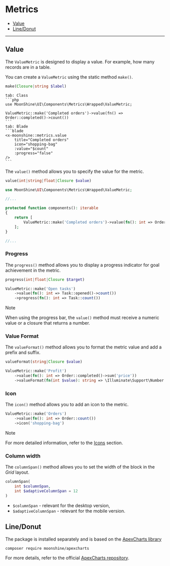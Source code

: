 # Metrics

- [Value](#value)
- [Line/Donut](#line-donut)

---

<a name="value"></a>
## Value

The `ValueMetric` is designed to display a value. For example, how many records are in a table.

You can create a `ValueMetric` using the static method `make()`.

```php
make(Closure|string $label)
```

~~~tabs
tab: Class
```php
use MoonShine\UI\Components\Metrics\Wrapped\ValueMetric;

ValueMetric::make('Completed orders')->value(fn() => Order::completed()->count())
```
tab: Blade
```blade
<x-moonshine::metrics.value
    title="Completed orders"
    icon="shopping-bag"
    :value="$count"
    :progress="false"
/>
```
~~~

The `value()` method allows you to specify the value for the metric.

```php
value(int|string|float|Closure $value)
```

```php
use MoonShine\UI\Components\Metrics\Wrapped\ValueMetric;

//...

protected function components(): iterable
{
    return [
        ValueMetric::make('Completed orders')->value(fn(): int => Order::completed()->count())
    ];
}

//...
```

<a name="progress"></a>
### Progress

The `progress()` method allows you to display a progress indicator for goal achievement in the metric.

```php
progress(int|float|Closure $target)
```

```php
ValueMetric::make('Open tasks')
    ->value(fn(): int => Task::opened()->count())
    ->progress(fn(): int => Task::count())
```

> [!NOTE]
> When using the progress bar, the `value()` method must receive a numeric value or a closure that returns a number.

<a name="value-format"></a>
### Value Format

The `valueFormat()` method allows you to format the metric value and add a prefix and suffix.

```php
valueFormat(string|Closure $value)
```

```php
ValueMetric::make('Profit')
    ->value(fn(): int => Order::completed()->sum('price'))
    ->valueFormat(fn(int $value): string => \Illuminate\Support\Number::forHumans($value))
```

<a name="icon"></a>
### Icon

The `icon()` method allows you to add an icon to the metric.

```php
ValueMetric::make('Orders')
    ->value(fn(): int => Order::count())
    ->icon('shopping-bag')
```

> [!NOTE]
> For more detailed information, refer to the [Icons](/docs/{{version}}/appearance/icons) section.

<a name="column-span"></a>
### Column width

The `columnSpan()` method allows you to set the width of the block in the *Grid* layout.

```php
columnSpan(
    int $columnSpan,
    int $adaptiveColumnSpan = 12
)
```

- `$columnSpan` - relevant for the desktop version,
- `$adaptiveColumnSpan` - relevant for the mobile version.

<a name="line-donut"></a>
## Line/Donut

The package is installed separately and is based on the [ApexCharts library](https://apexcharts.com/)

```shell
composer require moonshine/apexcharts
```

For more details, refer to the official [ApexCharts repository](https://github.com/moonshine-software/apexcharts).